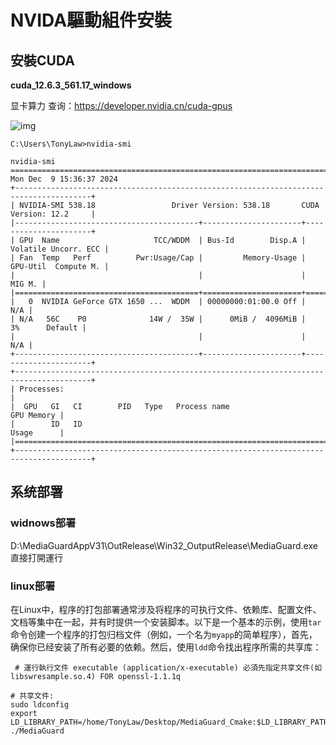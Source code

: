 # NVIDA驅動組件安裝



## 安裝CUDA

**cuda_12.6.3_561.17_windows**



显卡算力 查询：https://developer.nvidia.cn/cuda-gpus

![img](README_IMGs/README/2323423456890586.png)

```
C:\Users\TonyLaw>nvidia-smi
 
nvidia-smi 
========================================================================================================
Mon Dec  9 15:36:37 2024
+---------------------------------------------------------------------------------------+
| NVIDIA-SMI 538.18                 Driver Version: 538.18       CUDA Version: 12.2     |
|-----------------------------------------+----------------------+----------------------+
| GPU  Name                     TCC/WDDM  | Bus-Id        Disp.A | Volatile Uncorr. ECC |
| Fan  Temp   Perf          Pwr:Usage/Cap |         Memory-Usage | GPU-Util  Compute M. |
|                                         |                      |               MIG M. |
|=========================================+======================+======================|
|   0  NVIDIA GeForce GTX 1650 ...  WDDM  | 00000000:01:00.0 Off |                  N/A |
| N/A   56C    P0              14W /  35W |      0MiB /  4096MiB |      3%      Default |
|                                         |                      |                  N/A |
+-----------------------------------------+----------------------+----------------------+
+---------------------------------------------------------------------------------------+
| Processes:                                                                            |
|  GPU   GI   CI        PID   Type   Process name                            GPU Memory |
|        ID   ID                                                             Usage      |
|=======================================================================================|
+---------------------------------------------------------------------------------------+
```

#####  

 

## 系统部署



### widnows部署

D:\MediaGuardAppV31\OutRelease\Win32_OutputRelease\MediaGuard.exe 直接打開運行

### linux部署

在Linux中，程序的打包部署通常涉及将程序的可执行文件、依赖库、配置文件、文档等集中在一起，并有时提供一个安装脚本。以下是一个基本的示例，使用`tar`命令创建一个程序的打包归档文件（例如，一个名为`myapp`的简单程序），首先，确保你已经安装了所有必要的依赖。然后，使用`ldd`命令找出程序所需的共享库：

```shell
 # 運行執行文件 executable (application/x-executable) 必須先指定共享文件(如 libswresample.so.4) FOR openssl-1.1.1q 

# 共享文件:
sudo ldconfig
export LD_LIBRARY_PATH=/home/TonyLaw/Desktop/MediaGuard_Cmake:$LD_LIBRARY_PATH
./MediaGuard
```

 





 



 

 

 

 
